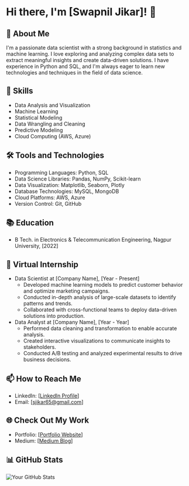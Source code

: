 # Hi there, I'm [Swapnil Jikar]! 👋

## 🚀 About Me
I'm a passionate data scientist with a strong background in statistics and machine learning. I love exploring and analyzing complex data sets to extract meaningful insights and create data-driven solutions. I have experience in Python and SQL, and I'm always eager to learn new technologies and techniques in the field of data science.

## 🔬 Skills
- Data Analysis and Visualization
- Machine Learning
- Statistical Modeling
- Data Wrangling and Cleaning
- Predictive Modeling
- Cloud Computing (AWS, Azure)

## 🛠️ Tools and Technologies
- Programming Languages: Python, SQL
- Data Science Libraries: Pandas, NumPy, Scikit-learn
- Data Visualization: Matplotlib, Seaborn, Plotly
- Database Technologies: MySQL, MongoDB
- Cloud Platforms: AWS, Azure
- Version Control: Git, GitHub

## 📚 Education
- B Tech. in Electronics & Telecommunication Engineering, Nagpur University, [2022]

## 💼 Virtual Internship
- Data Scientist at [Company Name], [Year - Present]
  - Developed machine learning models to predict customer behavior and optimize marketing campaigns.
  - Conducted in-depth analysis of large-scale datasets to identify patterns and trends.
  - Collaborated with cross-functional teams to deploy data-driven solutions into production.
- Data Analyst at [Company Name], [Year - Year]
  - Performed data cleaning and transformation to enable accurate analysis.
  - Created interactive visualizations to communicate insights to stakeholders.
  - Conducted A/B testing and analyzed experimental results to drive business decisions.

## 📫 How to Reach Me
- LinkedIn: [[LinkedIn Profile](https://www.linkedin.com/in/swapniljikar/)]
- Email: [sjikar65@gmail.com]

## 🌐 Check Out My Work
- Portfolio: [[Portfolio Website](https://sjikar65.wixsite.com/portfolio)]
- Medium: [[Medium Blog](https://medium.com/@sjikar65)]

## 📊 GitHub Stats
![Your GitHub Stats](https://github-readme-stats.vercel.app/api?username=yourusername&show_icons=true&theme=radical)

